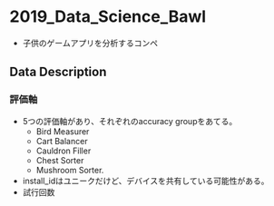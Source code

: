 # 2019_Data_Science_Bawl
- 子供のゲームアプリを分析するコンペ

## Data Description
### 評価軸
- 5つの評価軸があり、それぞれのaccuracy groupをあてる。
  - Bird Measurer
  - Cart Balancer
  - Cauldron Filler
  - Chest Sorter
  - Mushroom Sorter.
- install_idはユニークだけど、デバイスを共有している可能性がある。
- 試行回数
